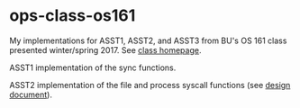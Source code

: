 ops-class-os161
===============

My implementations for ASST1, ASST2, and ASST3 from BU's OS 161 class presented
winter/spring 2017.  See [class homepage](https://www.ops-class.org).

ASST1 implementation of the sync functions.

ASST2 implementation of the file and process syscall functions (see [design
document](doc/asst2.adoc)).
